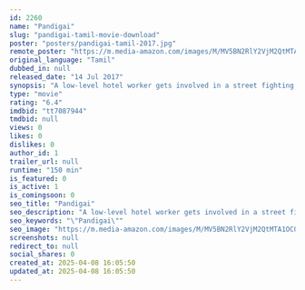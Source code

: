 ```yaml
---
id: 2260
name: "Pandigai"
slug: "pandigai-tamil-movie-download"
poster: "posters/pandigai-tamil-2017.jpg"
remote_poster: "https://m.media-amazon.com/images/M/MV5BN2RlY2VjM2QtMTA1OC00N2ZmLTg5NzMtNGQwNjQ5NmFjNWNjXkEyXkFqcGdeQXVyNzgzNDA4OTk@._V1_SX300.jpg"
original_language: "Tamil"
dubbed_in: null
released_date: "14 Jul 2017"
synopsis: "A low-level hotel worker gets involved in a street fighting racket on the advice of a compulsive gambler. When the duo realise they have been duped by the gangster controlling the racket, they decided to rob him."
type: "movie"
rating: "6.4"
imdbid: "tt7087944"
tmdbid: null
views: 0
likes: 0
dislikes: 0
author_id: 1
trailer_url: null
runtime: "150 min"
is_featured: 0
is_active: 1
is_comingsoon: 0
seo_title: "Pandigai"
seo_description: "A low-level hotel worker gets involved in a street fighting racket on the advice of a compulsive gambler. When the duo realise they have been duped by the gangster controlling the racket, they decided to rob him."
seo_keywords: "\"Pandigai\""
seo_image: "https://m.media-amazon.com/images/M/MV5BN2RlY2VjM2QtMTA1OC00N2ZmLTg5NzMtNGQwNjQ5NmFjNWNjXkEyXkFqcGdeQXVyNzgzNDA4OTk@._V1_SX300.jpg"
screenshots: null
redirect_to: null
social_shares: 0
created_at: 2025-04-08 16:05:50
updated_at: 2025-04-08 16:05:50
---
```


